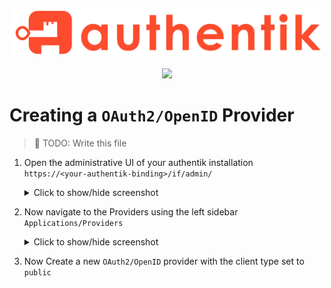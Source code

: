 <p align="center">
<img height="75dp" src="https://github.com/goauthentik/authentik/raw/3ecc715e91ed0bb8b019d2a8fe42d0eb6531a341/web/icons/icon_left_brand.svg"/><br><br>
<img src="https://img.shields.io/badge/Importance-High-critical?style=for-the-badge"/>
</p>

# Creating a `OAuth2/OpenID` Provider

> 📝 TODO: Write this file

1. Open the administrative UI of your authentik installation <br>
`https://<your-authentik-binding>/if/admin/` <br>
    <details>
    <summary>Click to show/hide screenshot</summary>

    ![](../img/authentik-admin-overview.png)
    </details>

2. Now navigate to the Providers using the left sidebar `Applications/Providers`
    <details>
    <summary>Click to show/hide screenshot</summary>

    ![](../img/authentik-provider-overview.png)
    </details>

3. Now Create a new `OAuth2/OpenID` provider with the client type set to 
`public`